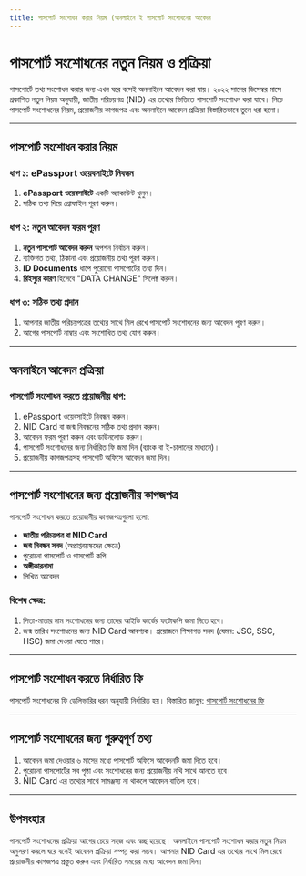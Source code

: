 ```yaml
---
title: পাসপোর্ট সংশোধন করার নিয়ম (অনলাইনে ই পাসপোর্ট সংশোধনের আবেদন
---
```

# পাসপোর্ট সংশোধনের নতুন নিয়ম ও প্রক্রিয়া

পাসপোর্টে তথ্য সংশোধন করার জন্য এখন ঘরে বসেই অনলাইনে আবেদন করা যায়। ২০২২ সালের ডিসেম্বর মাসে প্রকাশিত নতুন নিয়ম অনুযায়ী, জাতীয় পরিচয়পত্র (NID) এর তথ্যের ভিত্তিতে পাসপোর্ট সংশোধন করা যাবে। নিচে পাসপোর্ট সংশোধনের নিয়ম, প্রয়োজনীয় কাগজপত্র এবং অনলাইনে আবেদন প্রক্রিয়া বিস্তারিতভাবে তুলে ধরা হলো।

---

## পাসপোর্ট সংশোধন করার নিয়ম

### ধাপ ১: ePassport ওয়েবসাইটে নিবন্ধন
1. **ePassport ওয়েবসাইটে** একটি অ্যাকাউন্ট খুলুন।
2. সঠিক তথ্য দিয়ে প্রোফাইল পূরণ করুন।

### ধাপ ২: নতুন আবেদন ফরম পূরণ
1. **নতুন পাসপোর্ট আবেদন করুন** অপশন নির্বাচন করুন।
2. ব্যক্তিগত তথ্য, ঠিকানা এবং প্রয়োজনীয় তথ্য পূরণ করুন।
3. **ID Documents** ধাপে পুরোনো পাসপোর্টের তথ্য দিন।
4. **রিইস্যুর কারণ** হিসেবে "DATA CHANGE" সিলেক্ট করুন।

### ধাপ ৩: সঠিক তথ্য প্রদান
1. আপনার জাতীয় পরিচয়পত্রের তথ্যের সাথে মিল রেখে পাসপোর্ট সংশোধনের জন্য আবেদন পূরণ করুন।
2. আগের পাসপোর্ট নাম্বার এবং সংশোধিত তথ্য যোগ করুন।

---

## অনলাইনে আবেদন প্রক্রিয়া

### পাসপোর্ট সংশোধন করতে প্রয়োজনীয় ধাপ:
1. ePassport ওয়েবসাইটে নিবন্ধন করুন।
2. NID Card বা জন্ম নিবন্ধনের সঠিক তথ্য প্রদান করুন।
3. আবেদন ফরম পূরণ করুন এবং ডাউনলোড করুন।
4. পাসপোর্ট সংশোধনের জন্য নির্ধারিত ফি জমা দিন (ব্যাংক বা ই-চালানের মাধ্যমে)।
5. প্রয়োজনীয় কাগজপত্রসহ পাসপোর্ট অফিসে আবেদন জমা দিন।

---

## পাসপোর্ট সংশোধনের জন্য প্রয়োজনীয় কাগজপত্র

পাসপোর্ট সংশোধন করতে প্রয়োজনীয় কাগজপত্রগুলো হলো:
- **জাতীয় পরিচয়পত্র বা NID Card**
- **জন্ম নিবন্ধন সনদ** (অপ্রাপ্তবয়স্কদের ক্ষেত্রে)
- পুরোনো পাসপোর্ট ও পাসপোর্ট কপি
- **অঙ্গীকারনামা**
- লিখিত আবেদন

### বিশেষ ক্ষেত্র:
1. পিতা-মাতার নাম সংশোধনের জন্য তাদের আইডি কার্ডের ফটোকপি জমা দিতে হবে।
2. জন্ম তারিখ সংশোধনের জন্য NID Card আবশ্যক। প্রয়োজনে শিক্ষাগত সনদ (যেমন: JSC, SSC, HSC) জমা দেওয়া যেতে পারে।

---

## পাসপোর্ট সংশোধন করতে নির্ধারিত ফি
পাসপোর্ট সংশোধনের ফি ডেলিভারির ধরন অনুযায়ী নির্ধারিত হয়। বিস্তারিত জানুন: [পাসপোর্ট সংশোধনের ফি](https://nidbd.org/e-passport-fees/)

---

## পাসপোর্ট সংশোধনের জন্য গুরুত্বপূর্ণ তথ্য
1. আবেদন জমা দেওয়ার ৬ মাসের মধ্যে পাসপোর্ট অফিসে আবেদনটি জমা দিতে হবে।
2. পুরোনো পাসপোর্টের সব পৃষ্ঠা এবং সংশোধনের জন্য প্রয়োজনীয় নথি সাথে আনতে হবে।
3. NID Card এর তথ্যের সাথে সামঞ্জস্য না থাকলে আবেদন বাতিল হবে।

---

## উপসংহার
পাসপোর্ট সংশোধনের প্রক্রিয়া আগের চেয়ে সহজ এবং স্বচ্ছ হয়েছে। অনলাইনে পাসপোর্ট সংশোধন করার নতুন নিয়ম অনুসরণ করলে ঘরে বসেই আবেদন প্রক্রিয়া সম্পন্ন করা সম্ভব। আপনার NID Card এর তথ্যের সাথে মিল রেখে প্রয়োজনীয় কাগজপত্র প্রস্তুত করুন এবং নির্ধারিত সময়ের মধ্যে আবেদন জমা দিন।
